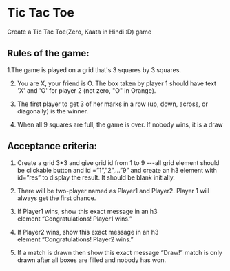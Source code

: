 <h1>Tic Tac Toe</h1>

Create a Tic Tac Toe(Zero, Kaata in Hindi :D) game

<h2>Rules of the game:</h2>

1.The game is played on a grid that's 3 squares by 3 squares.

2. You are X, your friend is O. The box taken by player 1 should have text 'X' and 'O' for player 2 (not zero, "O" in Orange).

3. The first player to get 3 of her marks in a row (up, down, across, or diagonally) is the winner.

4. When all 9 squares are full, the game is over. If nobody wins, it is a draw

<h2>Acceptance criteria:</h2>

1. Create a grid 3*3 and give grid id from 1 to 9 ---all grid element should be clickable button and id =”1”,”2”,…”9” and create an h3 element with id=”res” to display the result. It should be blank initially.

2. There will be two-player named as Player1 and Player2. Player 1 will always get the first chance.

3. If Player1 wins, show this exact message in an h3 element “Congratulations! Player1 wins.”

4. If Player2 wins, show this exact message in an h3 element “Congratulations! Player2 wins.”

5. If a match is drawn then show this exact message “Draw!” match is only drawn after all boxes are filled and nobody has won.
